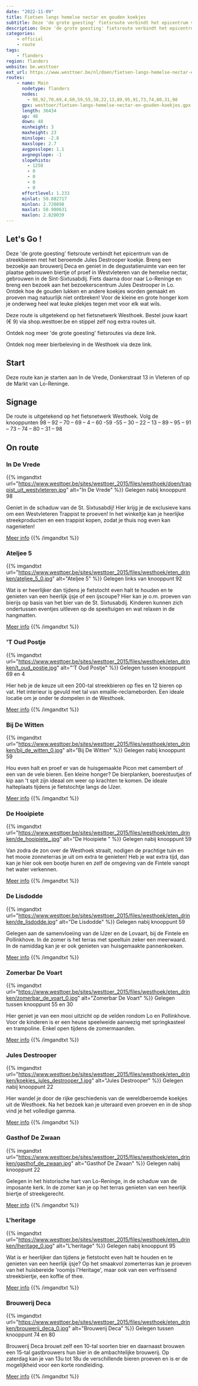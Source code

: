 ```yaml
---
date: "2022-11-09"
title: Fietsen langs hemelse nectar en gouden koekjes
subtitle: Deze 'de grote goesting' fietsroute verbindt het epicentrum van de streekbieren met het beroemde Jules Destrooper koekje
description: Deze 'de grote goesting' fietsroute verbindt het epicentrum van de streekbieren met het beroemde Jules Destrooper koekje
categories:
    - official
    - route
tags:
    - flanders
region: flanders
website: be.westtoer
ext_url: https://www.westtoer.be/nl/doen/fietsen-langs-hemelse-nectar-en-gouden-koekjes
routes:
    - name: Main
      nodetype: flanders
      nodes:
        - 98,92,70,69,4,60,59,55,30,22,13,89,95,91,73,74,80,31,98
      gpx: westtoer/fietsen-langs-hemelse-nectar-en-gouden-koekjes.gpx
      length: 36434
      up: 48
      down: 48
      minheight: 3
      maxheight: 23
      minslope: -2.8
      maxslope: 2.7
      avgposslope: 1.1
      avgnegslope: -1
      slopehisto:
        - 1258
        - 0
        - 0
        - 0
        - 0
      effortlevel: 1.233
      minlat: 50.882717
      minlon: 2.720898
      maxlat: 50.980631
      maxlon: 2.820039
---
```


## Let's Go ! 

Deze 'de grote goesting' fietsroute verbindt het epicentrum van de streekbieren met het beroemde Jules Destrooper koekje. Breng een bezoekje aan brouwerij Deca en geniet in de degustatieruimte van een ter plaatse gebrouwen biertje of proef in Westvleteren van de hemelse nectar, gebrouwen in de Sint-Sixtusabdij. Fiets daarna door naar Lo-Reninge en breng een bezoek aan het bezoekerscentrum Jules Destrooper in Lo. Ontdek hoe de gouden lukken en andere koekjes worden gemaakt en proeven mag natuurlijk niet ontbreken! Voor de kleine en grote honger kom je onderweg heel wat leuke plekjes tegen met voor elk wat wils.

Deze route is uitgetekend op het fietsnetwerk Westhoek. Bestel jouw kaart (€ 9) via shop.westtoer.be en stippel zelf nog extra routes uit. 

Ontdek nog meer 'de grote goesting' fietsroutes via deze link. 

Ontdek nog meer bierbeleving in de Westhoek via deze link.

## Start

Deze route kan je starten aan In de Vrede, Donkerstraat 13 in Vleteren of op de Markt van Lo-Reninge.

## Signage

De route is uitgetekend op het fietsnetwerk Westhoek. Volg de knooppunten 98 – 92 – 70 – 69 – 4 – 60 -59 -55 – 30 – 22 – 13 – 89 – 95 – 91 – 73 – 74 – 80 – 31 – 98

## On route

### In De Vrede

{{% imgandtxt url="https://www.westtoer.be/sites/westtoer_2015/files/westhoek/doen/trappist_uit_westvleteren.jpg" alt="In De Vrede" %}}
Gelegen nabij knooppunt 98

Geniet in de schaduw van de St. Sixtusabdij! Hier krijg je de exclusieve kans om een Westvleteren Trappist te proeven! In het winkeltje kan je heerlijke streekproducten en een trappist kopen, zodat je thuis nog even kan nagenieten!

[Meer info](/nl/eten-drinken/de-vrede)
{{% /imgandtxt %}}

### Ateljee 5

{{% imgandtxt url="https://www.westtoer.be/sites/westtoer_2015/files/westhoek/eten_drinken/ateljee_5_0.jpg" alt="Ateljee 5" %}}
Gelegen links van knooppunt 92

Wat is er heerlijker dan tijdens je fietstocht even halt te houden en te genieten van een heerlijk ijsje of een ijscoupe? Hier kan je o.m. proeven van bierijs op basis van het bier van de St. Sixtusabdij. Kinderen kunnen zich ondertussen eventjes uitleven op de speeltuigen en wat relaxen in de hangmatten.

[Meer info](/nl/eten-drinken/ateljee-5)
{{% /imgandtxt %}}

### 'T Oud Postje

{{% imgandtxt url="https://www.westtoer.be/sites/westtoer_2015/files/westhoek/eten_drinken/t_oud_postje.jpg" alt="'T Oud Postje" %}}
Gelegen tussen knooppunt 69 en 4

Hier heb je de keuze uit een 200-tal streekbieren op fles en 12 bieren op vat. Het interieur is gevuld met tal van emaille-reclameborden. Een ideale locatie om je onder te dompelen in de Westhoek.

[Meer info](/nl/eten-drinken/t-molenhof-t-oud-postje)
{{% /imgandtxt %}}

### Bij De Witten

{{% imgandtxt url="https://www.westtoer.be/sites/westtoer_2015/files/westhoek/eten_drinken/bij_de_witten_0.jpg" alt="Bij De Witten" %}}
Gelegen nabij knooppunt 59

Hou even halt en proef er van de huisgemaakte Picon met camembert of een van de vele bieren. Een kleine honger? De bierplanken, boerestuutjes of kip aan 't spit zijn ideaal om weer op krachten te komen. De ideale halteplaats tijdens je fietstochtje langs de IJzer.

[Meer info](/nl/eten-drinken/bij-de-witten)
{{% /imgandtxt %}}

### De Hooipiete 

{{% imgandtxt url="https://www.westtoer.be/sites/westtoer_2015/files/westhoek/eten_drinken/de_hooipiete_.jpg" alt="De Hooipiete " %}}
Gelegen nabij knooppunt 59

Van zodra de zon over de Westhoek straalt, nodigen de prachtige tuin en het mooie zonneterras je uit om extra te genieten! Heb je wat extra tijd, dan kan je hier ook een bootje huren en zelf de omgeving van de Fintele vanopt het water verkennen.

[Meer info](/nl/eten-drinken/de-hooipiete)
{{% /imgandtxt %}}

### De Lisdodde

{{% imgandtxt url="https://www.westtoer.be/sites/westtoer_2015/files/westhoek/eten_drinken/de_lisdodde.jpg" alt="De Lisdodde" %}}
Gelegen nabij knooppunt 59

Gelegen aan de samenvloeiing van de IJzer en de Lovaart, bij de Fintele en Pollinkhove. In de zomer is het terras met speeltuin zeker een meerwaard. In de namiddag kan je er ook genieten van huisgemaakte pannenkoeken.

[Meer info](/nl/eten-drinken/brasserie-eetcaf%C3%A9-de-lisdodde)
{{% /imgandtxt %}}

### Zomerbar De Voart

{{% imgandtxt url="https://www.westtoer.be/sites/westtoer_2015/files/westhoek/eten_drinken/zomerbar_de_voart_0.jpg" alt="Zomerbar De Voart" %}}
Gelegen tussen knooppunt 55 en 30

Hier geniet je van een mooi uitzicht op de velden rondom Lo en Pollinkhove. Voor de kinderen is er een heuse speelweide aanwezig met springkasteel en trampoline. Enkel open tijdens de zomermaanden.

[Meer info](https://zomerbar-de-voart.weebly.com/)
{{% /imgandtxt %}}

### Jules Destrooper

{{% imgandtxt url="https://www.westtoer.be/sites/westtoer_2015/files/westhoek/eten_drinken/koekjes_jules_destrooper_1.jpg" alt="Jules Destrooper" %}}
Gelegen nabij knooppunt 22

Hier wandel je door de rijke geschiedenis van de wereldberoemde koekjes uit de Westhoek. Na het bezoek kan je uiteraard even proeven en in de shop vind je het volledige gamma.

[Meer info](/nl/doen/bezoekerscentrum-jules-destrooper)
{{% /imgandtxt %}}

### Gasthof De Zwaan

{{% imgandtxt url="https://www.westtoer.be/sites/westtoer_2015/files/westhoek/eten_drinken/gasthof_de_zwaan.jpg" alt="Gasthof De Zwaan" %}}
Gelegen nabij knooppunt 22

Gelegen in het historische hart van Lo-Reninge, in de schaduw van de imposante kerk. In de zomer kan je op het terras genieten van een heerlijk biertje of streekgerecht.

[Meer info](/nl/eten-drinken/gasthof-de-zwaan)
{{% /imgandtxt %}}

### L'heritage

{{% imgandtxt url="https://www.westtoer.be/sites/westtoer_2015/files/westhoek/eten_drinken/lheritage_0.jpg" alt="L'heritage" %}}
Gelegen nabij knooppunt 95

Wat is er heerlijker dan tijdens je fietstocht even halt te houden en te genieten van een heerlijk ijsje? Op het smaakvol zomerterras kan je proeven van het huisbereide 'roomijs l'Heritage', maar ook van een verfrissend streekbiertje, een koffie of thee.

[Meer info](/nl/eten-drinken/lheritage)
{{% /imgandtxt %}}

### Brouwerij Deca

{{% imgandtxt url="https://www.westtoer.be/sites/westtoer_2015/files/westhoek/eten_drinken/brouwerij_deca_0.jpg" alt="Brouwerij Deca" %}}
Gelegen tussen knooppunt 74 en 80

Brouwerij Deca brouwt zelf een 10-tal soorten bier en daarnaast brouwen een 15-tal gastbrouwers hun bier in de ambachtelijke brouwerij. Op zaterdag kan je van 13u tot 18u de verschillende bieren proeven en is er de mogelijkheid voor een korte rondleiding.

[Meer info](/nl/eten-drinken/brouwerij-deca)
{{% /imgandtxt %}}


